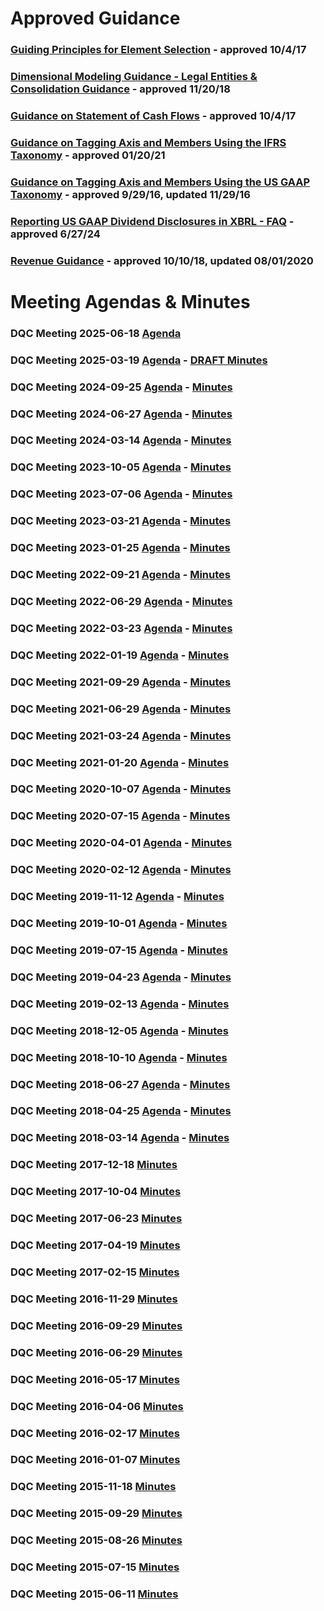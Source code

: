 # Approved Guidance

### [Guiding Principles for Element Selection](/guidance/GuidingPrinciples.pdf) - approved 10/4/17

### [Dimensional Modeling Guidance - Legal Entities &amp; Consolidation Guidance](/guidance/LegalEntitiesConsolidation.md) -  approved 11/20/18

### [Guidance on Statement of Cash Flows](/guidance/cashflows.md) - approved 10/4/17

### [Guidance on Tagging Axis and Members Using the IFRS Taxonomy](/guidance/tagging-ifrs.md) - approved 01/20/21

### [Guidance on Tagging Axis and Members Using the US GAAP Taxonomy](/guidance/tagging.md) - approved 9/29/16, updated 11/29/16

### [Reporting US GAAP Dividend Disclosures in XBRL - FAQ](https://github.com/DataQualityCommittee/documentation/blob/master/guidance/guid-dividend.pdf) -  approved 6/27/24

### [Revenue Guidance](/guidance/RevenueRecognition.md) -  approved 10/10/18, updated 08/01/2020

# Meeting Agendas & Minutes
### DQC Meeting 2025-06-18 [Agenda](/meetings/jun_2025/readme.md)
### DQC Meeting 2025-03-19 [Agenda](/meetings/mar_2025/readme.md) - [DRAFT Minutes](/meetings/jun_2025/DRAFTDQCMeetingNotes250319.docx?raw=true)
### DQC Meeting 2024-09-25 [Agenda](/meetings/sep_2024/readme.md) - [Minutes](https://xbrl.us/wp-content/uploads/2024/06/DRAFTDQCMeetingNotes250925.pdf)
### DQC Meeting 2024-06-27 [Agenda](/meetings/jun_2024/readme.md) - [Minutes](https://xbrl.us/wp-content/uploads/2024/03/DQCMeetingNotes240627.pdf)
### DQC Meeting 2024-03-14 [Agenda](/meetings/mar_2024/readme.md) - [Minutes](https://xbrl.us/wp-content/uploads/2023/03/DQC-SECMeetingNotes-20240314.pdf)
### DQC Meeting 2023-10-05 [Agenda](/meetings/oct_2023/readme.md) - [Minutes](https://xbrl.us/wp-content/uploads/2023/07/DQCMeetingNotes231005.pdf)
### DQC Meeting 2023-07-06 [Agenda](/meetings/jul_2023/readme.md) - [Minutes](https://xbrl.us/wp-content/uploads/2023/03/DQCMeetingNotes230706.pdf)
### DQC Meeting 2023-03-21 [Agenda](/meetings/mar_2023/readme.md) - [Minutes](https://xbrl.us/wp-content/uploads/2022/12/DQCMeetingNotes230321.pdf)
### DQC Meeting 2023-01-25 [Agenda](/meetings/jan_2023/readme.md) - [Minutes](https://xbrl.us/wp-content/uploads/2022/12/DQCMeetingNotes230125.pdf)
### DQC Meeting 2022-09-21 [Agenda](/meetings/sep_2022/readme.md) - [Minutes](/meetings/jan_2023/DRAFTDQCMeetingNotes220921.docx?raw=true)
### DQC Meeting 2022-06-29 [Agenda](/meetings/jun_2022/readme.md) - [Minutes](https://xbrl.us/wp-content/uploads/2022/03/DQCMeetingNotes220629.pdf)  
### DQC Meeting 2022-03-23 [Agenda](/meetings/mar_2022/readme.md) - [Minutes](https://xbrl.us/wp-content/uploads/2022/03/DQCMeetingNotes220322.pdf)
### DQC Meeting 2022-01-19 [Agenda](/meetings/jan_2022/readme.md) - [Minutes](https://xbrl.us/wp-content/uploads/2022/01/DQCMeetingNotes220119.pdf)
### DQC Meeting 2021-09-29 [Agenda](/meetings/sep_2021/readme.md) - [Minutes](https://xbrl.us/wp-content/uploads/2021/06/DQCMeetingNotes09292021.pdf)
### DQC Meeting 2021-06-29 [Agenda](/meetings/jun_2021/readme.md) - [Minutes](https://xbrl.us/wp-content/uploads/2021/06/DQCMeetingNotes06292021.pdf)
### DQC Meeting 2021-03-24 [Agenda](/meetings/mar_2021/readme.md) - [Minutes](https://xbrl.us/wp-content/uploads/2021/01/DQCMeetingNotes03242021.pdf)
### DQC Meeting 2021-01-20 [Agenda](/meetings/jan_2021/readme.md) - [Minutes](https://xbrl.us/wp-content/uploads/2020/10/DQCMeetingNotes210121.pdf) 
### DQC Meeting 2020-10-07 [Agenda](/meetings/oct_2020/readme.md) - [Minutes](https://xbrl.us/wp-content/uploads/2020/08/DQCMeetingNotes100720.pdf)
### DQC Meeting 2020-07-15 [Agenda](/meetings/jul_2020/readme.md) - [Minutes](https://xbrl.us/wp-content/uploads/2019/10/DQCMeetingNotes071520.pdf)
### DQC Meeting 2020-04-01 [Agenda](/meetings/apr_2020/readme.md) - [Minutes](https://xbrl.us/wp-content/uploads/2020/02/DQCMeetingNotes040120.pdf) 
### DQC Meeting 2020-02-12 [Agenda](/meetings/feb_2020/readme.md) - [Minutes](https://xbrl.us/wp-content/uploads/2019/10/DQCMeetingNotes021220.pdf)   
### DQC Meeting 2019-11-12 [Agenda](/meetings/nov_2019/readme.md) - [Minutes](https://xbrl.us/wp-content/uploads/2019/10/DQCMeetingNotes111219.pdf)  
### DQC Meeting 2019-10-01 [Agenda](/meetings/oct_2019/readme.md) - [Minutes](https://xbrl.us/wp-content/uploads/2019/07/DQCMeetingNotes10012019.pdf) 
### DQC Meeting 2019-07-15 [Agenda](/meetings/jul_2019/readme.md) - [Minutes](https://xbrl.us/wp-content/uploads/2019/07/DQCMeetingNotes071519.pdf)  
### DQC Meeting 2019-04-23 [Agenda](/meetings/apr_2019/readme.md) - [Minutes](https://xbrl.us/wp-content/uploads/2019/02/DQCMeetingNotes042319.pdf)  
### DQC Meeting 2019-02-13 [Agenda](/meetings/feb_2019/readme.md) - [Minutes](https://xbrl.us/wp-content/uploads/2018/10/DQCMeetingNotes02132019.pdf) 
### DQC Meeting 2018-12-05 [Agenda](/meetings/dec_2018/readme.md) - [Minutes](https://xbrl.us/wp-content/uploads/2018/10/DQCMeetingNotes12052018.pdf) 
### DQC Meeting 2018-10-10 [Agenda](/meetings/oct_2018/readme.md) - [Minutes](https://xbrl.us/wp-content/uploads/2018/08/DQCMeetingNotes10102018.pdf)  
### DQC Meeting 2018-06-27 [Agenda](/meetings/jun_2018/readme.md) - [Minutes](https://xbrl.us/wp-content/uploads/2018/04/DQCMeetingNotes06272018.pdf)
### DQC Meeting 2018-04-25 [Agenda](/meetings/apr_2018/readme.md) - [Minutes](https://xbrl.us/wp-content/uploads/2018/01/DQCMeetingNotes03142018.pdf)
### DQC Meeting 2018-03-14 [Agenda](/meetings/mar_2018/readme.md) - [Minutes](https://xbrl.us/wp-content/uploads/2018/01/DQCMeetingNotes03142018.pdf)
### DQC Meeting 2017-12-18 [Minutes](https://xbrl.us/wp-content/uploads/2017/10/DQCMeetingNotes12182017.pdf)
### DQC Meeting 2017-10-04 [Minutes](https://xbrl.us/wp-content/uploads/2017/07/DQCMeetingNotes10042017.pdf)
### DQC Meeting 2017-06-23 [Minutes](https://xbrl.us/wp-content/uploads/2017/07/DQCminutes2017623.pdf) 
### DQC Meeting 2017-04-19 [Minutes](https://xbrl.us/wp-content/uploads/2017/02/DQCminutes20170419.pdf) 
### DQC Meeting 2017-02-15 [Minutes](https://xbrl.us/wp-content/uploads/2017/02/DQCminutes20170215.pdf) 
### DQC Meeting 2016-11-29 [Minutes](https://xbrl.us/wp-content/uploads/2016/09/DQCminutes20161129.pdf)
### DQC Meeting 2016-09-29 [Minutes](https://xbrl.us/wp-content/uploads/2016/07/DQCminutes20160929.pdf) 
### DQC Meeting 2016-06-29 [Minutes](https://xbrl.us/wp-content/uploads/2016/01/DQCminutes20160629.pdf)
### DQC Meeting 2016-05-17 [Minutes](https://xbrl.us/wp-content/uploads/2016/04/DQCminutes20160517.pdf)
### DQC Meeting 2016-04-06 [Minutes](https://xbrl.us/wp-content/uploads/2016/01/DQCminutes20160406.pdf)
### DQC Meeting 2016-02-17 [Minutes](https://xbrl.us/wp-content/uploads/2015/01/DQCminutes20160217.pdf)
### DQC Meeting 2016-01-07 [Minutes](https://xbrl.us/wp-content/uploads/2015/01/DQCminutes20160107.pdf)
### DQC Meeting 2015-11-18 [Minutes](https://xbrl.us/wp-content/uploads/2015/05/DQCminutes20151118.pdf)
### DQC Meeting 2015-09-29 [Minutes](https://xbrl.us/wp-content/uploads/2015/05/DQCminutes20150929.pdf)
### DQC Meeting 2015-08-26 [Minutes](https://xbrl.us/wp-content/uploads/2015/06/DQCminutes20150826.pdf)
### DQC Meeting 2015-07-15 [Minutes](https://xbrl.us/wp-content/uploads/2015/06/DQCminutes2015-0715.pdf)
### DQC Meeting 2015-06-11 [Minutes](https://xbrl.us/wp-content/uploads/2015/06/DQCminutes20150611.pdf)
